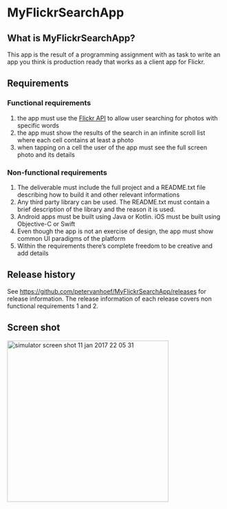 # MyFlickrSearchApp

## What is MyFlickrSearchApp?
This app is the result of a programming assignment with as task to write an app you think is production ready that works as a client app for Flickr.

## Requirements

### Functional requirements
1. the app must use the [Flickr API](https://www.flickr.com/services/api/) to allow user searching for photos with specific words
2. the app must show the results of the search in an infinite scroll list where each cell contains at least a photo
3. when tapping on a cell the user of the app must see the full screen photo and its details

### Non-functional requirements
1. The deliverable must include the full project and a README.txt file describing how to build it and other relevant informations
2. Any third party library can be used. The README.txt must contain a brief description of the library and the reason it is used.
3. Android apps must be built using Java or Kotlin. iOS must be built using Objective-C or Swift
4. Even though the app is not an exercise of design, the app must show common UI paradigms of the platform
5. Within the requirements there’s complete freedom to be creative and add details

## Release history
See https://github.com/petervanhoef/MyFlickrSearchApp/releases for release information. The release information of each release covers non functional requirements 1 and 2.

## Screen shot
<img width="375" alt="simulator screen shot 11 jan 2017 22 05 31" src="https://cloud.githubusercontent.com/assets/24625595/21867423/62a2166c-d84e-11e6-9582-65f2fd8971b1.png">
